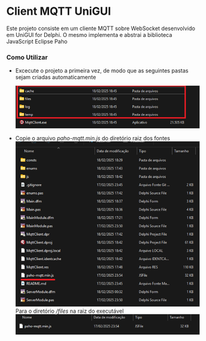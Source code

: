# Client MQTT UniGUI

Este projeto consiste em um cliente MQTT sobre WebSocket desenvolvido em UniGUI for Delphi. O mesmo implementa e abstrai a biblioteca JavaScript Eclipse Paho

### Como Utilizar

- Excecute o projeto a primeira vez, de modo que as seguintes pastas sejam criadas automaticamente
  
  ![Diretorios do Unigui ](https://raw.githubusercontent.com/gabriellfabrega/delphi-unigui-mqtt-client/refs/heads/main/passo1.png)

- Copie o arquivo *paho-mqtt.min.js* do diretório raiz dos fontes
  ![Arquivo paho ](https://raw.githubusercontent.com/gabriellfabrega/delphi-unigui-mqtt-client/refs/heads/main/passo2.png)
Para o diretório */files* na raiz do executável
  ![Arquivo paho no executável](https://raw.githubusercontent.com/gabriellfabrega/delphi-unigui-mqtt-client/refs/heads/main/passo3.png)

